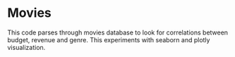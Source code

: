 # Movies
This code parses through movies database to look for correlations between  budget, revenue and genre. This experiments with seaborn and plotly visualization.
